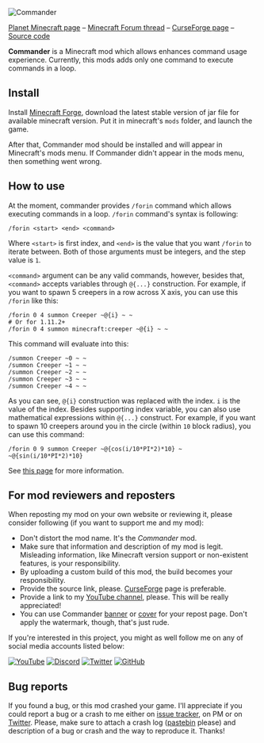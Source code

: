 ![Commander](https://i.imgur.com/IFxwMOd.png)

[Planet Minecraft page](http://www.planetminecraft.com/mod/blockbuster-machinima-mod/) – [Minecraft Forum thread](http://www.minecraftforum.net/forums/mapping-and-modding/minecraft-mods/2700216-blockbuster-machinima-studio-mod) – [CurseForge page](https://minecraft.curseforge.com/projects/commander) – [Source code](https://github.com/mchorse/commander) 

**Commander** is a Minecraft mod which allows enhances command usage experience. Currently, this mods adds only one command to execute commands in a loop. 

## Install

Install [Minecraft Forge](http://files.minecraftforge.net/), download the latest stable version of jar file for available minecraft version. Put it in minecraft's `mods` folder, and launch the game.

After that, Commander mod should be installed and will appear in Minecraft's mods menu. If Commander didn't appear in the mods menu, then something went wrong. 

## How to use

At the moment, commander provides `/forin` command which allows executing commands in a loop. `/forin` command's syntax is following:

    /forin <start> <end> <command>

Where `<start>` is first index, and `<end>` is the value that you want `/forin` to iterate between. Both of those arguments must be integers, and the step value is `1`.

`<command>` argument can be any valid commands, however, besides that, `<command>` accepts variables through `@{...}` construction. For example, if you want to spawn 5 creepers in a row across X axis, you can use this `/forin` like this:

    /forin 0 4 summon Creeper ~@{i} ~ ~
    # Or for 1.11.2+
    /forin 0 4 summon minecraft:creeper ~@{i} ~ ~

This command will evaluate into this:

    /summon Creeper ~0 ~ ~
    /summon Creeper ~1 ~ ~
    /summon Creeper ~2 ~ ~
    /summon Creeper ~3 ~ ~
    /summon Creeper ~4 ~ ~

As you can see, `@{i}` construction was replaced with the index. `i` is the value of the index. Besides supporting index variable, you can also use mathematical expressions within `@{...}` construct. For example, if you want to spawn 10 creepers around you in the circle (within `10` block radius), you can use this command:

    /forin 0 9 summon Creeper ~@{cos(i/10*PI*2)*10} ~ ~@{sin(i/10*PI*2)*10}

See [this page](https://github.com/mchorse/aperture/wiki/Math-Expressions) for more information.

## For mod reviewers and reposters

When reposting my mod on your own website or reviewing it, please consider following (if you want to support me and my mod):

* Don't distort the mod name. It's the *Commander* mod.
* Make sure that information and description of my mod is legit. Misleading information, like Minecraft version support or non-existent features, is your responsibility.
* By uploading a custom build of this mod, the build becomes your responsibility.
* Provide the source link, please. [CurseForge](https://minecraft.curseforge.com/projects/commander) page is preferable.
* Provide a link to my [YouTube channel](https://www.youtube.com/channel/UCWVDjAcecHHa8UrEWMRGI8w), please. This will be really appreciated! 
* You can use Commander [banner](https://i.imgur.com/IFxwMOd.png) or [cover](https://i.imgur.com/rzHbVzC.png) for your repost page. Don't apply the watermark, though, that's just rude.

If you're interested in this project, you might as well follow me on any of social media accounts listed below:

[![YouTube](http://i.imgur.com/yA4qam9.png)](https://www.youtube.com/channel/UCWVDjAcecHHa8UrEWMRGI8w) [![Discord](http://i.imgur.com/gI6JEpJ.png)](https://discord.gg/qfxrqUF) [![Twitter](http://i.imgur.com/6b8vHcX.png)](https://twitter.com/McHorsy) [![GitHub](http://i.imgur.com/DmTn1f1.png)](https://github.com/mchorse)  

## Bug reports

If you found a bug, or this mod crashed your game. I'll appreciate if you could report a bug or a crash to me either on [issue tracker](https://github.com/mchorse/commander/issues/), on PM or on [Twitter](https://twitter.com/McHorsy). Please, make sure to attach a crash log ([pastebin](http://pastebin.com) please) and description of a bug or crash and the way to reproduce it. Thanks!